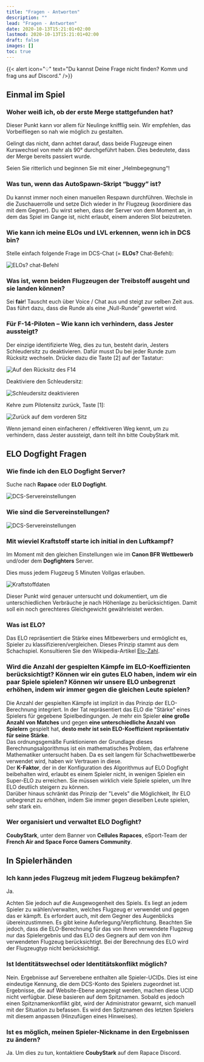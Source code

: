 ```yaml
---
title: "Fragen - Antworten"
description: ""
lead: "Fragen - Antworten"
date: 2020-10-13T15:21:01+02:00
lastmod: 2020-10-13T15:21:01+02:00
draft: false
images: []
toc: true
---
```


{{< alert icon="💡" text="Du kannst Deine Frage nicht finden? Komm und frag uns auf Discord." />}}

## Einmal im Spiel

### Woher weiß ich, ob der erste Merge stattgefunden hat?
Dieser Punkt kann vor allem für Neulinge knifflig sein. Wir empfehlen, das Vorbeifliegen so nah wie möglich zu gestalten.

Gelingt das nicht, dann achtet darauf, dass beide Flugzeuge einen Kurswechsel von mehr als 90° durchgeführt haben. Dies bedeutete, dass der Merge bereits passiert wurde.

Seien Sie ritterlich und beginnen Sie mit einer „Helmbegegnung“!


### Was tun, wenn das AutoSpawn-Skript “buggy” ist?
Du kannst immer noch einen manuellen Respawn durchführen. Wechsle in die Zuschauerrolle und setze Dich wieder in Ihr Flugzeug (koordiniere das mit dem Gegner). Du wirst sehen, dass der Server von dem Moment an, in dem das Spiel im Gange ist, nicht erlaubt, einem anderen Slot beizutreten.

### Wie kann ich meine ELOs und LVL erkennen, wenn ich in DCS bin?
Stelle einfach folgende Frage im DCS-Chat (= **ELOs?** Chat-Befehl):

![ELOs? chat-Befehl](Elos.png)

### Was ist, wenn beiden Flugzeugen der Treibstoff ausgeht und sie landen können?
Sei **fair**! Tauscht euch über Voice / Chat aus und steigt zur selben Zeit aus. Das führt dazu, dass die Runde als eine „Null-Runde“ gewertet wird.

### Für F-14-Piloten – Wie kann ich verhindern, dass Jester aussteigt?
Der einzige identifizierte Weg, dies zu tun, besteht darin, Jesters Schleudersitz zu deaktivieren. Dafür musst Du bei jeder Runde zum Rücksitz wechseln. Drücke dazu die Taste [2] auf der Tastatur:

![Auf den Rücksitz des F14](en_f14-ejection-seat-unarm_step1.jpg)

Deaktiviere den Schleudersitz:

![Schleudersitz deaktivieren](en_f14-ejection-seat-unarm_step2.jpg)

Kehre zum Pilotensitz zurück, Taste [1]:

![Zurück auf dem vorderen Sitz](en_f14-ejection-seat-unarm_step3.jpg)

Wenn jemand einen einfacheren / effektiveren Weg kennt, um zu verhindern, dass Jester aussteigt, dann teilt ihn bitte CoubyStark mit.


## ELO Dogfight Fragen

### Wie finde ich den ELO Dogfight Server?
Suche nach **Rapace** oder **ELO Dogfight**.

![DCS-Servereinstellungen](rapace_server.png)

### Wie sind die Servereinstellungen?

![DCS-Servereinstellungen](elodf_dcs_server_settings.jpg)

### Mit wieviel Kraftstoff starte ich initial in den Luftkampf?
Im Moment mit den gleichen Einstellungen wie im **Canon BFR Wettbewerb** und/oder dem **Dogfighters** Server.

Dies muss jedem Flugzeug 5 Minuten Vollgas erlauben.

![Kraftstoffdaten](elodf_fuel_data.jpg)

Dieser Punkt wird genauer untersucht und dokumentiert, um die unterschiedlichen Verbräuche je nach Höhenlage zu berücksichtigen. Damit soll ein noch gerechteres Gleichgewicht gewährleistet werden.

### Was ist ELO?
Das ELO repräsentiert die Stärke eines Mitbewerbers und ermöglicht es, Spieler zu klassifizieren/vergleichen.
Dieses Prinzip stammt aus dem Schachspiel. Konsultieren Sie den Wikipedia-Artikel [Elo-Zahl](https://de.wikipedia.org/wiki/Elo-Zahl).

### Wird die Anzahl der gespielten Kämpfe im ELO-Koeffizienten berücksichtigt? Können wir ein gutes ELO haben, indem wir ein paar Spiele spielen? Können wir unsere ELO unbegrenzt erhöhen, indem wir immer gegen die gleichen Leute spielen?
Die Anzahl der gespielten Kämpfe ist implizit in das Prinzip der ELO-Berechnung integriert. In der Tat repräsentiert das ELO die "Stärke" eines Spielers für gegebene Spielbedingungen. Je mehr ein Spieler **eine große Anzahl von Matches** und gegen **eine unterschiedliche Anzahl von Spielern** gespielt hat, **desto mehr ist sein ELO-Koeffizient repräsentativ für seine Stärke**.</br >
Das ordnungsgemäße Funktionieren der Grundlage dieses Berechnungsalgorithmus ist ein mathematisches Problem, das erfahrene Mathematiker untersucht haben. Da es seit langem für Schachwettbewerbe verwendet wird, haben wir Vertrauen in diese.</br >
Der **K-Faktor**, der in der Konfiguration des Algorithmus auf ELO Dogfight beibehalten wird, erlaubt es einem Spieler nicht, in wenigen Spielen ein Super-ELO zu erreichen. Sie müssen wirklich viele Spiele spielen, um Ihre ELO deutlich steigern zu können.</br >
Darüber hinaus schränkt das Prinzip der "Levels" die Möglichkeit, Ihr ELO unbegrenzt zu erhöhen, indem Sie immer gegen dieselben Leute spielen, sehr stark ein.

### Wer organisiert und verwaltet ELO Dogfight?
**CoubyStark**, unter dem Banner von **Cellules Rapaces**, eSport-Team der **French Air and Space Force Gamers Community**.


## In Spielerhänden

### Ich kann jedes Flugzeug mit jedem Flugzeug bekämpfen?
Ja.

Achten Sie jedoch auf die Ausgewogenheit des Spiels. Es liegt an jedem Spieler zu wählen/verwalten, welches Flugzeug er verwendet und gegen das er kämpft. Es erfordert auch, mit dem Gegner des Augenblicks übereinzustimmen. Es gibt keine Auferlegung/Verpflichtung. Beachten Sie jedoch, dass die ELO-Berechnung für das von Ihnen verwendete Flugzeug nur das Spielergebnis und das ELO des Gegners auf dem von ihm verwendeten Flugzeug berücksichtigt. Bei der Berechnung des ELO wird der Flugzeugtyp nicht berücksichtigt.

### Ist Identitätswechsel oder Identitätskonflikt möglich?
Nein.
Ergebnisse auf Serverebene enthalten alle Spieler-UCIDs. Dies ist eine eindeutige Kennung, die dem DCS-Konto des Spielers zugeordnet ist.
Ergebnisse, die auf Website-Ebene angezeigt werden, machen diese UCID nicht verfügbar. Diese basieren auf dem Spitznamen. Sobald es jedoch einen Spitznamenkonflikt gibt, wird der Administrator gewarnt, sich manuell mit der Situation zu befassen. Es wird den Spitznamen des letzten Spielers mit diesem anpassen (Hinzufügen eines Hinweises).

### Ist es möglich, meinen Spieler-Nickname in den Ergebnissen zu ändern?
Ja.
Um dies zu tun, kontaktiere **CoubyStark** auf dem Rapace Discord.
